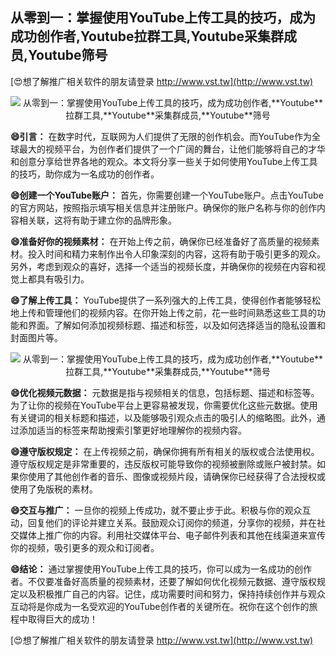 ## **从零到一：掌握使用YouTube上传工具的技巧，成为成功创作者,**Youtube**拉群工具,**Youtube**采集群成员,**Youtube**筛号**

[😍想了解推广相关软件的朋友请登录 http://www.vst.tw](http://www.vst.tw)

 <center><img src="https://vst.tw/MP4/tuiguang/png/6.png" alt="从零到一：掌握使用YouTube上传工具的技巧，成为成功创作者,**Youtube**拉群工具,**Youtube**采集群成员,**Youtube**筛号"></center>

**😄引言：**
在数字时代，互联网为人们提供了无限的创作机会。而YouTube作为全球最大的视频平台，为创作者们提供了一个广阔的舞台，让他们能够将自己的才华和创意分享给世界各地的观众。本文将分享一些关于如何使用YouTube上传工具的技巧，助你成为一名成功的创作者。

**😄创建一个YouTube账户：**
首先，你需要创建一个YouTube账户。点击YouTube的官方网站，按照指示填写相关信息并注册账户。确保你的账户名称与你的创作内容相关联，这将有助于建立你的品牌形象。

**😄准备好你的视频素材：**
在开始上传之前，确保你已经准备好了高质量的视频素材。投入时间和精力来制作出令人印象深刻的内容，这将有助于吸引更多的观众。另外，考虑到观众的喜好，选择一个适当的视频长度，并确保你的视频在内容和视觉上都具有吸引力。

**😄了解上传工具：**
YouTube提供了一系列强大的上传工具，使得创作者能够轻松地上传和管理他们的视频内容。在你开始上传之前，花一些时间熟悉这些工具的功能和界面。了解如何添加视频标题、描述和标签，以及如何选择适当的隐私设置和封面图片等。

 <center><img src="https://vst.tw/MP4/tuiguang/png/8.png" alt="从零到一：掌握使用YouTube上传工具的技巧，成为成功创作者,**Youtube**拉群工具,**Youtube**采集群成员,**Youtube**筛号"></center>

**😄优化视频元数据：**
元数据是指与视频相关的信息，包括标题、描述和标签等。为了让你的视频在YouTube平台上更容易被发现，你需要优化这些元数据。使用有关键词的相关标题和描述，以及能够吸引观众点击的吸引人的缩略图。此外，通过添加适当的标签来帮助搜索引擎更好地理解你的视频内容。

**😄遵守版权规定：**
在上传视频之前，确保你拥有所有相关的版权或合法使用权。遵守版权规定是非常重要的，违反版权可能导致你的视频被删除或账户被封禁。如果你使用了其他创作者的音乐、图像或视频片段，请确保你已经获得了合法授权或使用了免版税的素材。

**😄交互与推广：**
一旦你的视频上传成功，就不要止步于此。积极与你的观众互动，回复他们的评论并建立关系。鼓励观众订阅你的频道，分享你的视频，并在社交媒体上推广你的内容。利用社交媒体平台、电子邮件列表和其他在线渠道来宣传你的视频，吸引更多的观众和订阅者。

**😄结论：**
通过掌握使用YouTube上传工具的技巧，你可以成为一名成功的创作者。不仅要准备好高质量的视频素材，还要了解如何优化视频元数据、遵守版权规定以及积极推广自己的内容。记住，成功需要时间和努力，保持持续创作并与观众互动将是你成为一名受欢迎的YouTube创作者的关键所在。祝你在这个创作的旅程中取得巨大的成功！

[😍想了解推广相关软件的朋友请登录 http://www.vst.tw](http://www.vst.tw)



